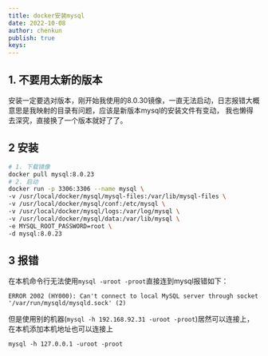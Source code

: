 ```yaml
---
title: docker安装mysql
date: 2022-10-08
author: chenkun
publish: true
keys:
---
```


## 1. 不要用太新的版本

安装一定要选对版本，刚开始我使用的8.0.30镜像，一直无法启动，日志报错大概意思是我映射的目录有问题，应该是新版本mysql的安装文件有变动，
我也懒得去深究，直接换了一个版本就好了了。

## 2 安装

```bash
# 1. 下载镜像
docker pull mysql:8.0.23
# 2. 启动
docker run -p 3306:3306 --name mysql \
-v /usr/local/docker/mysql/mysql-files:/var/lib/mysql-files \
-v /usr/local/docker/mysql/conf:/etc/mysql \
-v /usr/local/docker/mysql/logs:/var/log/mysql \
-v /usr/local/docker/mysql/data:/var/lib/mysql \
-e MYSQL_ROOT_PASSWORD=root \
-d mysql:8.0.23
```

## 3 报错

在本机命令行无法使用`mysql -uroot -proot`直接连到mysql报错如下：

```shell
ERROR 2002 (HY000): Can't connect to local MySQL server through socket '/var/run/mysqld/mysqld.sock' (2)
```

但是使用别的机器(`mysql -h 192.168.92.31 -uroot -proot`)居然可以连接上，在本机添加本机地址也可以连接上

```shell
mysql -h 127.0.0.1 -uroot -proot
```
